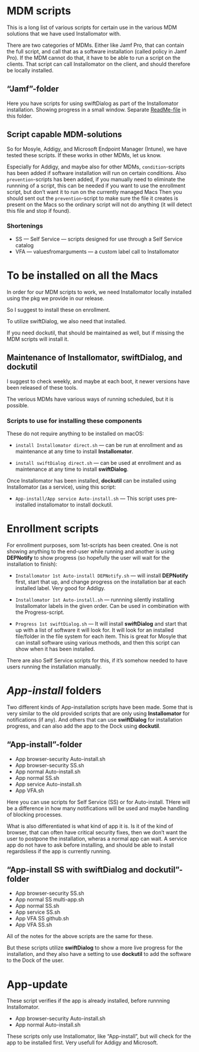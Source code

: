 # MDM scripts

This is a long list of various scripts for certain use in the various MDM solutions that we have used Installomator with.

There are two categories of MDMs. Either like Jamf Pro, that can contain the full script, and call that as a software installation (called policy in Jamf Pro). If the MDM cannot do that, it have to be able to run a script on the clients. That script can call Installomator on the client, and should therefore be locally installed.

## “Jamf”-folder

Here you have scripts for using swiftDialog as part of the Installomator installation. Showing progress in a small window. Separate [ReadMe-file](Jamf/ReadMe.md) in this folder.

## Script capable MDM-solutions

So for Mosyle, Addigy, and Microsoft Endpoint Manager (Intune), we have tested these scripts. If these works in other MDMs, let us know. 

Especially for Addigy, and maybe also for other MDMs, `condition`-scripts has been added if software installation will run on certain conditions. Also `prevention`-scripts has been added, if you manually need to eliminate the runnning of a script, this can be needed if you want to use the enrollment script, but don’t want it to run on the currently managed Macs Then you should sent out the `prevention`-script to make sure the file it creates is present on the Macs so the ordinary script will not do anything (it will detect this file and stop if found).

### Shortenings

- SS — Self Service — scripts designed for use through a Self Service catalog
- VFA — valuesfromarguments — a custom label call to Installomator

# To be installed on all the Macs

In order for our MDM scripts to work, we need Installomator locally installed using the pkg we provide in our release.

So I suggest to install these on enrollment.

To utilize swiftDialog, we also need that installed.

If you need dockutil, that should be maintained as well, but if missing the MDM scripts will install it.

## Maintenance of Installomator, swiftDialog, and dockutil

I suggest to check weekly, and maybe at each boot, it newer versions have been released of these tools.

The verious MDMs have various ways of running scheduled, but it is possible.

### Scripts to use for installing these components

These do not require anything to be installed on macOS:

- `install Installomator direct.sh` — can be run at enrollment and as maintenance at any time to install __Installomator__.

- `install swiftDialog direct.sh` — can be used at enrollment and as maintenance at any time to install __swiftDialog__.

Once Installomator has been installed, __dockutil__ can be installed using Installomator (as a service), using this script:

- `App-install/App service Auto-install.sh` — This script uses pre-installed installomator to install dockutil.

# Enrollment scripts

For enrollment purposes, som 1st-scripts has been created. One is not showing anything to the end-user while running and another is using __DEPNotify__ to show progress (so hopefully the user will wait for the installation to finish):

- `Installomator 1st Auto-install DEPNotify.sh` — will install __DEPNotify__ first, start that up, and change progress on the installation bar at each installed label. Very good for Addigy.

- `Installomator 1st Auto-install.sh` — runnning silently installing Installomator labels in the given order. Can be used in combination with the Progress-script.

- `Progress 1st swiftDialog.sh` — It will install __swiftDialog__ and start that up with a list of software it will look for. It will look for an installed file/folder in the file system for each item. This is great for Mosyle that can install software using various methods, and then this script can show when it has been installed. 

There are also Self Service scripts for this, if it’s somehow needed to have users running the installation manually.

# _App-install_ folders

Two different kinds of App-installation scripts have been made. Some that is very similar to the old provided scripts that are only using __Installomator__ for notifications (if any). And others that can use __swiftDialog__ for installation progress, and can also add the app to the Dock using __dockutil__.

## “App-install”-folder

- App browser-security Auto-install.sh
- App browser-security SS.sh
- App normal Auto-install.sh
- App normal SS.sh
- App service Auto-install.sh
- App VFA.sh

Here you can use scripts for Self Service (SS) or for Auto-install. THere will be a difference in how many notifications will be used and maybe handling of blocking processes.

What is also differentiated is what kind of app it is. Is it of the kind of browser, that can often have critical security fixes, then we don’t want the user to postpone the installation, wheras a normal app can wait. A service app do not have to ask before installing, and should be able to install regardsliess if the app is currently running.

## “App-install SS with swiftDialog and dockutil”-folder

- App browser-security SS.sh
- App normal SS multi-app.sh
- App normal SS.sh
- App service SS.sh
- App VFA SS github.sh
- App VFA SS.sh

All of the notes for the above scripts are the same for these.

But these scripts utilize __swiftDialog__ to show a more live progress for the installation, and they also have a setting to use __dockutil__ to add the software to the Dock of the user.

# App-update

These script verifies if the app is already installed, before runnning Installomator.

- App browser-security Auto-install.sh
- App normal Auto-install.sh

These scripts only use Installomator, like “App-install”, but will check for the app to be installed first. Very usefull for Addigy and Microsoft.
